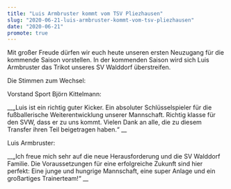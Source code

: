 ```yaml
---
title: "Luis Armbruster kommt vom TSV Pliezhausen"
slug: "2020-06-21-luis-armbruster-kommt-vom-tsv-pliezhausen"
date: "2020-06-21"
promote: true
---
```

<p class="MsoNoSpacing">Mit großer Freude dürfen wir euch heute unseren ersten Neuzugang für die kommende Saison vorstellen. In der kommenden Saison wird sich Luis Armbruster das Trikot unseres SV Walddorf überstreifen.


<p class="MsoNoSpacing">Die Stimmen zum Wechsel:


<p class="MsoNoSpacing">Vorstand Sport Björn Kittelmann:


<p class="MsoNoSpacing"> __„Luis ist ein richtig guter Kicker. Ein absoluter Schlüsselspieler für die fußballerische Weiterentwicklung unserer Mannschaft. Richtig klasse für den SVW, dass er zu uns kommt. Vielen Dank an alle, die zu diesem Transfer ihren Teil beigetragen haben.“ __


<p class="MsoNoSpacing">Luis Armbruster:


<p class="MsoNoSpacing"> __„Ich freue mich sehr auf die neue Herausforderung und die SV Walddorf Familie. Die Voraussetzungen für eine erfolgreiche Zukunft sind hier perfekt: Eine junge und hungrige Mannschaft, eine super Anlage und ein großartiges Trainerteam!“ __
